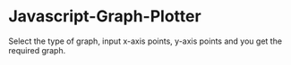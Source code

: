 # Javascript-Graph-Plotter
Select the type of graph, input x-axis points, y-axis points and you get the required graph.